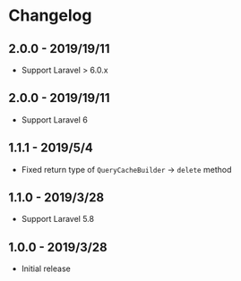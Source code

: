 # Changelog  

## 2.0.0 - 2019/19/11

- Support Laravel > 6.0.x

## 2.0.0 - 2019/19/11

- Support Laravel 6

## 1.1.1 - 2019/5/4

- Fixed return type of `QueryCacheBuilder` -> `delete` method

## 1.1.0 - 2019/3/28

- Support Laravel 5.8

## 1.0.0 - 2019/3/28

- Initial release

